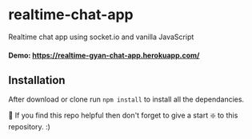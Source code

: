 # realtime-chat-app

Realtime chat app using socket.io and vanilla JavaScript

#### Demo: https://realtime-gyan-chat-app.herokuapp.com/

## Installation

After download or clone run `npm install` to install all the dependancies.

🙏 If you find this repo helpful then don't forget to give a start ❇️ to this repository. :)
